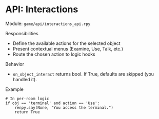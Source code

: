 # API: Interactions

Module: `game/api/interactions_api.rpy`

Responsibilities
- Define the available actions for the selected object
- Present contextual menus (Examine, Use, Talk, etc.)
- Route the chosen action to logic hooks

Behavior
- `on_object_interact` returns bool. If True, defaults are skipped (you handled it).

Example
```renpy
# In per-room logic
if obj == 'terminal' and action == 'Use':
    renpy.say(None, "You access the terminal.")
    return True
```

